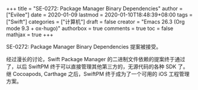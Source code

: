 +++
title = "SE-0272: Package Manager Binary Dependencies"
author = ["Evilee"]
date = 2020-01-09
lastmod = 2020-01-10T18:48:39+08:00
tags = ["Swift"]
categories = ["计算机"]
draft = false
creator = "Emacs 26.3 (Org mode 9.3 + ox-hugo)"
authorbox = true
comments = true
toc = false
mathjax = true
+++

SE-0272: Package Manager Binary Dependencies 提案被接受。
<!--more-->
经过漫长的讨论，Swift Package Manager 的二进制文件依赖的提案终于通过了，以后
SwiftPM 终于可以直接管理其他第三方的，无源代码的各种 SDK 了。 继 Cocoapods,
Carthage 之后，SwiftPM 终于成为了一个可用的 iOS 工程管理方案。
